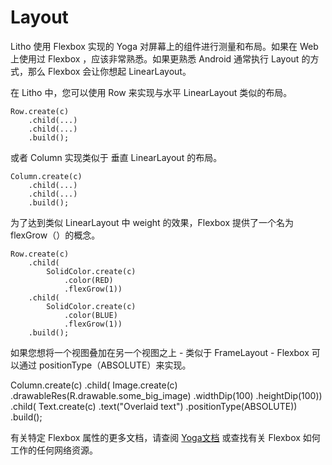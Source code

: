 # Layout

Litho 使用 Flexbox 实现的 Yoga 对屏幕上的组件进行测量和布局。如果在 Web 上使用过 Flexbox ，应该非常熟悉。如果更熟悉 Android 通常执行 Layout 的方式，那么 Flexbox 会让你想起 LinearLayout。

在 Litho 中，您可以使用 Row 来实现与水平 LinearLayout 类似的布局。

	Row.create(c)
	    .child(...)
	    .child(...)
	    .build();

或者 Column 实现类似于 垂直 LinearLayout 的布局。

	Column.create(c)
	    .child(...)
	    .child(...)
	    .build();

为了达到类似 LinearLayout 中 weight 的效果，Flexbox 提供了一个名为 flexGrow（<weight>）的概念。

	Row.create(c)
	    .child(
	        SolidColor.create(c)
	            .color(RED)
	            .flexGrow(1))
	    .child(
	        SolidColor.create(c)
	            .color(BLUE)
	            .flexGrow(1))
	    .build();

如果您想将一个视图叠加在另一个视图之上 - 类似于 FrameLayout  -   Flexbox 可以通过 positionType（ABSOLUTE）来实现。

Column.create(c)
    .child(
        Image.create(c)
            .drawableRes(R.drawable.some_big_image)
            .widthDip(100)
            .heightDip(100))
    .child(
        Text.create(c)
            .text("Overlaid text")
            .positionType(ABSOLUTE))
    .build();


有关特定 Flexbox 属性的更多文档，请查阅 [Yoga文档](https://yogalayout.com/docs/) 或查找有关 Flexbox 如何工作的任何网络资源。
